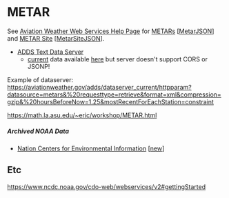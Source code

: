 # METAR


See [Aviation Weather Web Services Help Page](https://aviationweather.gov/help/webservice) for [METARs](https://aviationweather.gov/help/webservice?page=metarjson) [[MetarJSON](https://aviationweather.gov/gis/scripts/MetarJSON.php)] and [METAR Site](https://aviationweather.gov/help/webservice?page=metarsitejson) [[MetarSiteJSON](https://aviationweather.gov/gis/scripts/MetarSiteJSON.php)].


* [ADDS Text Data Server](https://aviationweather.gov/dataserver)
    * [current](https://aviationweather.gov/adds/dataserver/current) data available [here](https://aviationweather.gov/adds/dataserver_current/current/) but server doesn't support CORS or JSONP!

Example of dataserver:
https://aviationweather.gov/adds/dataserver_current/httpparam?datasource=metars&%20requesttype=retrieve&format=xml&compression=gzip&%20hoursBeforeNow=1.25&mostRecentForEachStation=constraint


https://math.la.asu.edu/~eric/workshop/METAR.html

##### Archived NOAA Data

* [Nation Centers for Environmental Information](https://www.ncdc.noaa.gov/) [[new](https://www.ncei.noaa.gov/)]

## Etc

https://www.ncdc.noaa.gov/cdo-web/webservices/v2#gettingStarted
